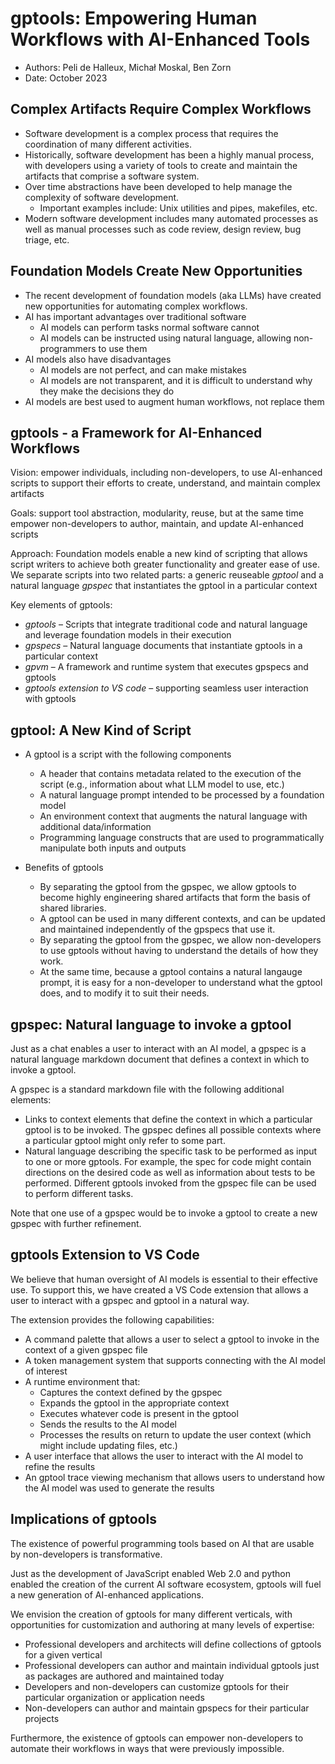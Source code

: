 # gptools: Empowering Human Workflows with AI-Enhanced Tools
- Authors: Peli de Halleux, Michał Moskal, Ben Zorn
- Date: October 2023

## Complex Artifacts Require Complex Workflows

- Software development is a complex process that requires the coordination of many different activities.
- Historically, software development has been a highly manual process, with developers using a variety of tools to create and maintain the artifacts that comprise a software system.
- Over time abstractions have been developed to help manage the complexity of software development.
    - Important examples include: Unix utilities and pipes, makefiles, etc.
- Modern software development includes many automated processes as well as manual processes such as code review, design review, bug triage, etc.

## Foundation Models Create New Opportunities

- The recent development of foundation models (aka LLMs) have created new opportunities for automating complex workflows.
- AI has important advantages over traditional software
    - AI models can perform tasks normal software cannot
    - AI models can be instructed using natural language, allowing non-programmers to use them
- AI models also have disadvantages
    - AI models are not perfect, and can make mistakes
    - AI models are not transparent, and it is difficult to understand why they make the decisions they do
- AI models are best used to augment human workflows, not replace them

## gptools - a Framework for AI-Enhanced Workflows

Vision: empower individuals, including non-developers, to use AI-enhanced scripts to support their efforts to create, understand, and maintain complex artifacts

Goals: support tool abstraction, modularity, reuse, but at the same time empower non-developers to author, maintain, and update AI-enhanced scripts

Approach: Foundation models enable a new kind of scripting that allows script writers to achieve both greater functionality and greater ease of use.  We separate scripts into two related parts: a generic reuseable *gptool* and a natural language *gpspec* that instantiates the gptool in a particular context

Key elements of gptools:
- *gptools* – Scripts that integrate traditional code and natural language and leverage foundation models in their execution
- *gpspecs* – Natural language documents that instantiate gptools in a particular context
- *gpvm* – A framework and runtime system that executes gpspecs and gptools
- *gptools extension to VS code* – supporting seamless user interaction with gptools

## gptool: A New Kind of Script

- A gptool is a script with the following components
    - A header that contains metadata related to the execution of the script (e.g., information about what LLM model to use, etc.)
    - A natural language prompt intended to be processed by a foundation model
    - An environment context that augments the natural language with additional data/information
    - Programming language constructs that are used to programmatically manipulate both inputs and outputs

- Benefits of gptools
    - By separating the gptool from the gpspec, we allow gptools to become highly engineering shared artifacts that form the basis of shared libraries.  
    - A gptool can be used in many different contexts, and can be updated and maintained independently of the gpspecs that use it.
    - By separating the gptool from the gpspec, we allow non-developers to use gptools without having to understand the details of how they work.
    - At the same time, because a gptool contains a natural langauge prompt, it is easy for a non-developer to understand what the gptool does, and to modify it to suit their needs.

## gpspec: Natural language to invoke a gptool

Just as a chat enables a user to interact with an AI model, a gpspec is a natural language markdown document that defines a context in which to invoke a gptool.

A gpspec is a standard markdown file with the following additional elements:
- Links to context elements that define the context in which a particular gptool is to be invoked.  The gpspec defines all possible contexts where a particular gptool might only refer to some part.
- Natural language describing the specific task to be performed as input to one or more gptools.  For example, the spec for code might contain directions on the desired code as well as information about tests to be performed.  Different gptools invoked from the gpspec file can be used to perform different tasks.

Note that one use of a gpspec would be to invoke a gptool to create a new gpspec with further refinement.

## gptools Extension to VS Code

We believe that human oversight of AI models is essential to their effective use.  To support this, we have created a VS Code extension that allows a user to interact with a gpspec and gptool in a natural way.

The extension provides the following capabilities:
- A command palette that allows a user to select a gptool to invoke in the context of a given gpspec file
- A token management system that supports connecting with the AI model of interest
- A runtime environment that:
    - Captures the context defined by the gpspec
    - Expands the gptool in the appropriate context
    - Executes whatever code is present in the gptool
    - Sends the results to the AI model
    - Processes the results on return to update the user context (which might include updating files, etc.)
- A user interface that allows the user to interact with the AI model to refine the results
- An gptool trace viewing mechanism that allows users to understand how the AI model was used to generate the results

## Implications of gptools

The existence of powerful programming tools based on AI that are usable by non-developers is transformative.

Just as the development of JavaScript enabled Web 2.0 and python enabled the creation of the current AI software ecosystem, gptools will fuel a new generation of AI-enhanced applications.

We envision the creation of gptools for many different verticals, with opportunities for customization and authoring at many levels of expertise:
- Professional developers and architects will define collections of gptools for a given vertical
- Professional developers can author and maintain individual gptools just as packages are authored and maintained today
- Developers and non-developers can customize gptools for their particular organization or application needs
- Non-developers can author and maintain gpspecs for their particular projects

Furthermore, the existence of gptools can empower non-developers to automate their workflows in ways that were previously impossible. 



